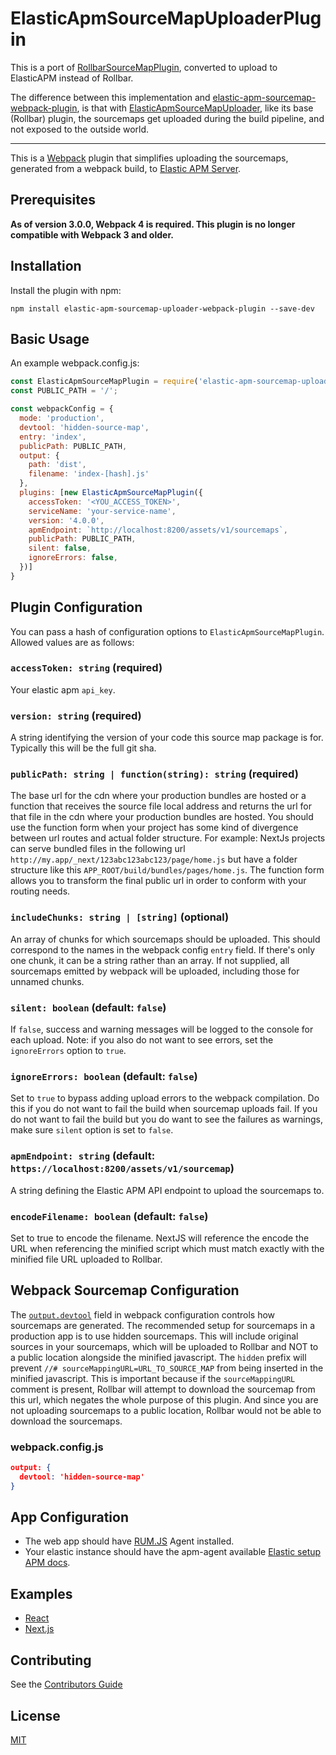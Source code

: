 # ElasticApmSourceMapUploaderPlugin

This is a port of [ RollbarSourceMapPlugin](https://github.com/thredup/rollbar-sourcemap-webpack-plugin#readme), 
converted to upload to ElasticAPM instead of Rollbar.

The difference between this implementation and [elastic-apm-sourcemap-webpack-plugin](https://github.com/wuct/elastic-apm-sourcemap-webpack-plugin#readme),
is that with [ElasticApmSourceMapUploader](https://github.com/rohan-buchner/elastic-apm-sourcemap-uploader-webpack-plugin#readme), like its base (Rollbar) plugin, the sourcemaps get uploaded during the build pipeline, and not exposed to the outside world.

<hr/>

This is a [Webpack](https://webpack.github.io) plugin that simplifies uploading the sourcemaps,
generated from a webpack build, to [Elastic APM Server](https://www.elastic.co/guide/en/apm/server/7.10/overview.html).

## Prerequisites

**As of version 3.0.0, Webpack 4 is required. This plugin is no longer compatible with Webpack 3 and older.**

## Installation

Install the plugin with npm:

```shell
npm install elastic-apm-sourcemap-uploader-webpack-plugin --save-dev
```

## Basic Usage

An example webpack.config.js:

```javascript
const ElasticApmSourceMapPlugin = require('elastic-apm-sourcemap-uploader-webpack-plugin')
const PUBLIC_PATH = '/';

const webpackConfig = {
  mode: 'production',
  devtool: 'hidden-source-map',
  entry: 'index',
  publicPath: PUBLIC_PATH,
  output: {
    path: 'dist',
    filename: 'index-[hash].js'
  },
  plugins: [new ElasticApmSourceMapPlugin({
    accessToken: '<YOU_ACCESS_TOKEN>',
    serviceName: 'your-service-name',
    version: '4.0.0',
    apmEndpoint: `http://localhost:8200/assets/v1/sourcemaps`,
    publicPath: PUBLIC_PATH,
    silent: false,
    ignoreErrors: false,
  })]
}
```

## Plugin Configuration

You can pass a hash of configuration options to `ElasticApmSourceMapPlugin`.
Allowed values are as follows:

### `accessToken: string` **(required)**

Your elastic apm `api_key`.

### `version: string` **(required)**

A string identifying the version of your code this source map package is for. Typically this will be the full git sha.

### `publicPath: string | function(string): string` **(required)**

The base url for the cdn where your production bundles are hosted or a function that receives the source file local address and returns the url for that file in the cdn where your production bundles are hosted.
You should use the function form when your project has some kind of divergence between url routes and actual folder structure.
For example: NextJs projects can serve bundled files in the following url `http://my.app/_next/123abc123abc123/page/home.js` but have a folder structure like this `APP_ROOT/build/bundles/pages/home.js`.
The function form allows you to transform the final public url in order to conform with your routing needs.

### `includeChunks: string | [string]` **(optional)**

An array of chunks for which sourcemaps should be uploaded.
This should correspond to the names in the webpack config `entry` field.
If there's only one chunk, it can be a string rather than an array.
If not supplied, all sourcemaps emitted by webpack will be uploaded, including those for unnamed chunks.

### `silent: boolean` **(default: `false`)**

If `false`, success and warning messages will be logged to the console for each upload. Note: if you also do not want to see errors, set the `ignoreErrors` option to `true`.

### `ignoreErrors: boolean` **(default: `false`)**

Set to `true` to bypass adding upload errors to the webpack compilation. Do this if you do not want to fail the build when sourcemap uploads fail.
If you do not want to fail the build but you do want to see the failures as warnings, make sure `silent` option is set to `false`.

### `apmEndpoint: string` **(default: `https://localhost:8200/assets/v1/sourcemap`)**

A string defining the Elastic APM API endpoint to upload the sourcemaps to.

### `encodeFilename: boolean` **(default: `false`)**

Set to true to encode the filename. NextJS will reference the encode the URL when referencing the minified script which must match exactly with the minified file URL uploaded to Rollbar.

## Webpack Sourcemap Configuration

The [`output.devtool`](https://webpack.js.org/configuration/devtool/) field in webpack configuration controls how sourcemaps are generated.
The recommended setup for sourcemaps in a production app is to use hidden sourcemaps.
This will include original sources in your sourcemaps, which will be uploaded to Rollbar and NOT to a public location alongside the minified javascript.
The `hidden` prefix will prevent `//# sourceMappingURL=URL_TO_SOURCE_MAP` from being inserted in the minified javascript.
This is important because if the `sourceMappingURL` comment is present,
Rollbar will attempt to download the sourcemap from this url, which negates the whole
purpose of this plugin. And since you are not uploading sourcemaps to a public location,
Rollbar would not be able to download the sourcemaps.

### webpack.config.js

```json
output: {
  devtool: 'hidden-source-map'
}
```

## App Configuration

- The web app should have [RUM.JS](https://www.elastic.co/guide/en/apm/agent/rum-js/5.x/install-the-agent.html) Agent installed.
- Your elastic instance should have the apm-agent available [Elastic setup APM docs](https://www.elastic.co/guide/en/apm/server/7.10/installing.html).

## Examples

- [React](https://github.com/thredup/rollbar-sourcemap-webpack-plugin/tree/master/examples/react)
- [Next.js](https://github.com/thredup/rollbar-sourcemap-webpack-plugin/tree/master/examples/next-js)

## Contributing

See the [Contributors Guide](/CONTRIBUTING.md)

## License

[MIT](/LICENSE.md)
